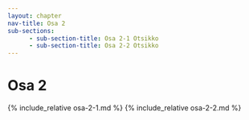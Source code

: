 ```yaml
---
layout: chapter
nav-title: Osa 2
sub-sections:
      - sub-section-title: Osa 2-1 Otsikko
      - sub-section-title: Osa 2-2 Otsikko
---
```

# Osa 2

{% include_relative osa-2-1.md %}
{% include_relative osa-2-2.md %}